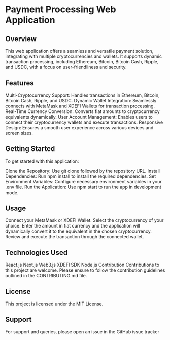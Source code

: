 # Payment Processing Web Application

## Overview
This web application offers a seamless and versatile payment solution, integrating with multiple cryptocurrencies and wallets. It supports dynamic transaction processing, including Ethereum, Bitcoin, Bitcoin Cash, Ripple, and USDC, with a focus on user-friendliness and security.

## Features
Multi-Cryptocurrency Support: Handles transactions in Ethereum, Bitcoin, Bitcoin Cash, Ripple, and USDC.
Dynamic Wallet Integration: Seamlessly connects with MetaMask and XDEFI Wallets for transaction processing.
Real-Time Currency Conversion: Converts fiat amounts to cryptocurrency equivalents dynamically.
User Account Management: Enables users to connect their cryptocurrency wallets and execute transactions.
Responsive Design: Ensures a smooth user experience across various devices and screen sizes.

## Getting Started
To get started with this application:

Clone the Repository: Use git clone followed by the repository URL.
Install Dependencies: Run npm install to install the required dependencies.
Set Environment Variables: Configure necessary environment variables in your .env file.
Run the Application: Use npm start to run the app in development mode.

## Usage
Connect your MetaMask or XDEFI Wallet.
Select the cryptocurrency of your choice.
Enter the amount in fiat currency and the application will dynamically convert it to the equivalent in the chosen cryptocurrency.
Review and execute the transaction through the connected wallet.

## Technologies Used
React.js
Next.js
Web3.js
XDEFI SDK
Node.js
Contribution
Contributions to this project are welcome. Please ensure to follow the contribution guidelines outlined in the CONTRIBUTING.md file.

## License
This project is licensed under the MIT License.

## Support
For support and queries, please open an issue in the GitHub issue tracker

